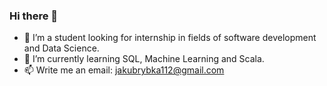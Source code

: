 ### Hi there 👋

- 🔭 I’m a student looking for internship in fields of software development and Data Science.
- 🌱 I’m currently learning SQL, Machine Learning and Scala.
- 📫 Write me an email: jakubrybka112@gmail.com
